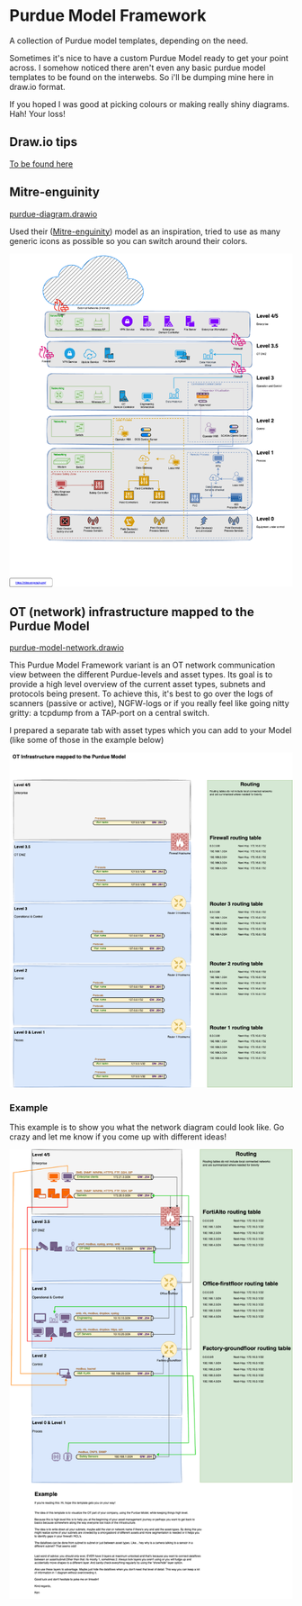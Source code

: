 # Purdue Model Framework

A collection of Purdue model templates, depending on the need.

Sometimes it's nice to have a custom Purdue Model ready to get your point across.
I somehow noticed there aren't even any basic purdue model templates to be found on the interwebs. So i'll be dumping mine here in draw.io format.

If you hoped I was good at picking colours or making really shiny diagrams. Hah! Your loss!

## Draw.io tips
[To be found here](draw.io.md)


## Mitre-enguinity
[purdue-diagram.drawio](purdue-diagram.drawio)

Used their ([Mitre-enguinity](https://mitre-engenuity.org/cybersecurity/center-for-threat-informed-defense/our-work/defending-ot-with-attack/)) model as an inspiration, tried to use as many generic icons as possible so you can switch around their colors.

![image](purdue-diagram.png)

## OT (network) infrastructure mapped to the Purdue Model
[purdue-model-network.drawio](purdue-model-network.drawio)

This Purdue Model Framework variant is an OT network communication view between the different Purdue-levels and asset types. Its goal is to provide a high level overview of the current asset types, subnets and protocols being present. To achieve this, it's best to go over the logs of scanners (passive or active), NGFW-logs or if you really feel like going nitty gritty: a tcpdump from a TAP-port on a central switch.

I prepared a separate tab with asset types which you can add to your Model (like some of those in the example below)



![image](purdue-model-network-Purdue-Model.drawio.png)

### Example

This example is to show you what the network diagram could look like. Go crazy and let me know if you come up with different ideas!

![image](purdue-model-network-Example.drawio.png)
